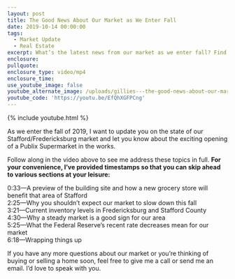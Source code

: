 ```yaml
---
layout: post
title: The Good News About Our Market as We Enter Fall
date: 2019-10-14 00:00:00
tags:
  - Market Update
  - Real Estate
excerpt: What’s the latest news from our market as we enter fall? Find out today.
enclosure:
pullquote:
enclosure_type: video/mp4
enclosure_time:
use_youtube_image: false
youtube_alternate_image: /uploads/gillies---the-good-news-about-our-market-as-we-enter-fall-youtube.jpg
youtube_code: 'https://youtu.be/EfQhXGFPCng'
---
```


{% include youtube.html %}

As we enter the fall of 2019, I want to update you on the state of our Stafford/Fredericksburg market and let you know about the exciting opening of a Publix Supermarket in the works.&nbsp;

Follow along in the video above to see me address these topics in full. **For your convenience, I’ve provided timestamps so that you can skip ahead to various sections at your leisure:**&nbsp;

0:33—A preview of the building site and how a new grocery store will benefit that area of Stafford&nbsp;<br>2:25—Why you shouldn’t expect our market to slow down this fall&nbsp;<br>3:21—Current inventory levels in Fredericksburg and Stafford County&nbsp;<br>4:30—Why a steady market is a good sign for our area<br>5:25—What the Federal Reserve’s recent rate decreases mean for our market &nbsp;<br>6:18—Wrapping things up&nbsp;

If you have any more questions about our market or you’re thinking of buying or selling a home soon, feel free to give me a call or send me an email. I’d love to speak with you.<br>&nbsp;
